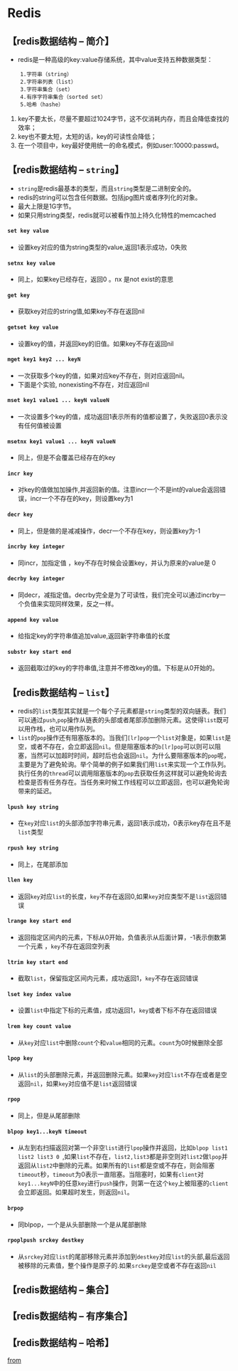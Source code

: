 # Redis

## 【redis数据结构 – 简介】
- redis是一种高级的key:value存储系统，其中value支持五种数据类型：
```
    1.字符串（string）
    2.字符串列表（list）
    3.字符串集合（set）
    4.有序字符串集合（sorted set）
    5.哈希（hashe）
```
1. key不要太长，尽量不要超过1024字节，这不仅消耗内存，而且会降低查找的效率；
2. key也不要太短，太短的话，key的可读性会降低；
3. 在一个项目中，key最好使用统一的命名模式，例如user:10000:passwd。

## 【redis数据结构 – `string`】
- `string`是redis最基本的类型，而且`string`类型是二进制安全的。
- redis的string可以包含任何数据。包括jpg图片或者序列化的对象。
- 最大上限是1G字节。 
- 如果只用string类型，redis就可以被看作加上持久化特性的memcached

#### `set key value`
- 设置key对应的值为string类型的value,返回1表示成功，0失败

#### `setnx key value`
- 同上，如果key已经存在，返回0 。nx 是not exist的意思

#### `get key`
- 获取key对应的string值,如果key不存在返回nil

#### `getset key value`
- 设置key的值，并返回key的旧值。如果key不存在返回nil

#### `mget key1 key2 ... keyN`
- 一次获取多个key的值，如果对应key不存在，则对应返回nil。
- 下面是个实验, nonexisting不存在，对应返回nil

#### `mset key1 value1 ... keyN valueN`
- 一次设置多个key的值，成功返回1表示所有的值都设置了，失败返回0表示没有任何值被设置

#### `msetnx key1 value1 ... keyN valueN`
- 同上，但是不会覆盖已经存在的key

#### `incr key`
- 对key的值做加加操作,并返回新的值。注意incr一个不是int的value会返回错误，incr一个不存在的key，则设置key为1

#### `decr key`
- 同上，但是做的是减减操作，decr一个不存在key，则设置key为-1

#### `incrby key integer`
- 同incr，加指定值 ，key不存在时候会设置key，并认为原来的value是 0

#### `decrby key integer` 
- 同decr，减指定值。decrby完全是为了可读性，我们完全可以通过incrby一个负值来实现同样效果，反之一样。

#### `append key value`
- 给指定key的字符串值追加value,返回新字符串值的长度

#### `substr key start end` 
- 返回截取过的key的字符串值,注意并不修改key的值。下标是从0开始的。


## 【redis数据结构 – `list`】
- redis的`list`类型其实就是一个每个子元素都是`string`类型的双向链表。我们可以通过`push`,`pop`操作从链表的头部或者尾部添加删除元素。这使得`list`既可以用作栈，也可以用作队列。
- `list`的`pop`操作还有阻塞版本的。当我们`[lr]pop`一个`list`对象是，如果`list`是空，或者不存在，会立即返回`nil`。但是阻塞版本的`b[lr]pop`可以则可以阻塞，当然可以加超时时间，超时后也会返回`nil`。为什么要阻塞版本的`pop`呢，主要是为了避免轮询。举个简单的例子如果我们用`list`来实现一个工作队列。执行任务的`thread`可以调用阻塞版本的`pop`去获取任务这样就可以避免轮询去检查是否有任务存在。当任务来时候工作线程可以立即返回，也可以避免轮询带来的延迟。

#### `lpush key string`
- 在`key`对应`list`的头部添加字符串元素，返回1表示成功，0表示key存在且不是`list`类型

#### `rpush key string`
- 同上，在尾部添加

#### `llen key`
- 返回`key`对应`list`的长度，`key`不存在返回0,如果`key`对应类型不是`list`返回错误

#### `lrange key start end`
- 返回指定区间内的元素，下标从0开始，负值表示从后面计算，-1表示倒数第一个元素 ，`key`不存在返回空列表

#### `ltrim key start end`
- 截取`list`，保留指定区间内元素，成功返回1，`key`不存在返回错误

#### `lset key index value`
- 设置`list`中指定下标的元素值，成功返回1，`key`或者下标不存在返回错误

#### `lrem key count value`
- 从`key`对应`list`中删除`count`个和`value`相同的元素。`count`为0时候删除全部

#### `lpop key`
- 从`list`的头部删除元素，并返回删除元素。如果`key`对应`list`不存在或者是空返回`nil`，如果`key`对应值不是`list`返回错误

#### `rpop`
- 同上，但是从尾部删除

#### `blpop key1...keyN timeout`
- 从左到右扫描返回对第一个非空`list`进行`lpop`操作并返回，比如`blpop list1 list2 list3 0 `,如果`list`不存在，`list2,list3`都是非空则对`list2`做`lpop`并返回从`list2`中删除的元素。如果所有的`list`都是空或不存在，则会阻塞`timeout`秒，`timeout`为0表示一直阻塞。当阻塞时，如果有`client`对`key1...keyN`中的任意`key`进行`push`操作，则第一在这个`key`上被阻塞的`client`会立即返回。如果超时发生，则返回`nil`。

#### `brpop`
- 同blpop，一个是从头部删除一个是从尾部删除

#### `rpoplpush srckey destkey`
- 从`srckey`对应`list`的尾部移除元素并添加到`destkey`对应`list`的头部,最后返回被移除的元素值，整个操作是原子的.如果`srckey`是空或者不存在返回`nil`

## 【redis数据结构 – 集合】

## 【redis数据结构 – 有序集合】

## 【redis数据结构 – 哈希】
   

[from](http://www.cnblogs.com/yuhangwang/p/5817930.html)
